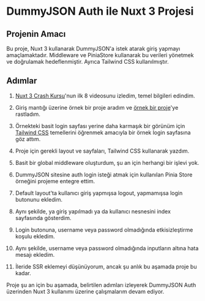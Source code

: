 # DummyJSON Auth ile Nuxt 3 Projesi

## Projenin Amacı
Bu proje, Nuxt 3 kullanarak DummyJSON'a istek atarak giriş yapmayı amaçlamaktadır. Middleware ve PiniaStore kullanarak bu verileri yönetmek ve doğrulamak hedeflenmiştir. Ayrıca Tailwind CSS kullanılmıştır.

## Adımlar

1. [Nuxt 3 Crash Kursu](https://www.youtube.com/playlist?list=PL4cUxeGkcC9haQlqdCQyYmL_27TesCGPC)'nun ilk 8 videosunu izledim, temel bilgileri edindim.
2. Giriş mantığı üzerine örnek bir proje aradım ve [örnek bir proje](https://dev.to/rafaelmagalhaes/authentication-in-nuxt-3-375o)'ye rastladım.
3. Örnekteki basit login sayfası yerine daha karmaşık bir görünüm için [Tailwind CSS](https://colorlib.com/etc/lf/Login_v4/index.html) temellerini öğrenmek amacıyla bir örnek login sayfasına göz attım.
4. Proje için gerekli layout ve sayfaları, Tailwind CSS kullanarak yazdım.
5. Basit bir global middleware oluşturdum, şu an için herhangi bir işlevi yok.
6. DummyJSON sitesine auth login isteği atmak için kullanılan Pinia Store örneğini projeme entegre ettim.
7. Default layout'ta kullanıcı giriş yapmışsa logout, yapmamışsa login butonunu ekledim.
8. Aynı şekilde, ya giriş yapılmadı ya da kullanıcı nesnesini index sayfasında gösterdim.
9. Login butonuna, username veya password olmadığında etkisizleştirme koşulu ekledim.
10. Aynı şekilde, username veya password olmadığında inputların altına hata mesajı ekledim.

11. İleride SSR eklemeyi düşünüyorum, ancak şu anlık bu aşamada proje bu kadar.

Proje şu an için bu aşamada, belirtilen adımları izleyerek DummyJSON Auth üzerinden Nuxt 3 kullanımı üzerine çalışmalarım devam ediyor.
